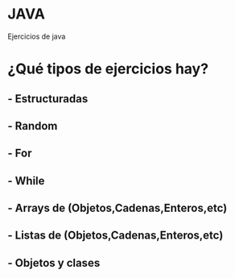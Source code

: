 # JAVA
Ejercicios de java  
# ¿Qué tipos de ejercicios hay?  
## - Estructuradas  
## - Random  
## - For  
## - While  
## - Arrays de (Objetos,Cadenas,Enteros,etc)   
## - Listas de (Objetos,Cadenas,Enteros,etc)  
## - Objetos y clases  

